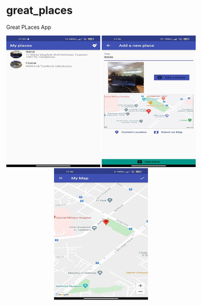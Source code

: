 # great_places

Great PLaces App

<p align="center">
  <img src="https://github.com/MrSobirov/great_places_app/blob/master/readme_asset/list.jpg" width="250" height="350" title="hover text">
  <img src="https://github.com/MrSobirov/great_places_app/blob/master/readme_asset/new.jpg" width="250" height="350" alt="accessibility text">
  <img src="https://github.com/MrSobirov/great_places_app/blob/master/readme_asset/map.jpg" width="250" height="350" alt="accessibility text">
</p>
 


